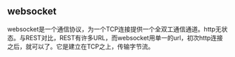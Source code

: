 ## websocket

websocket是一个通信协议，为一个TCP连接提供一个全双工通信通道。http无状态。与REST对比，REST有许多URL，而websocket用单一的url，初次http连接之后，就可以了。它是建立在TCP之上，传输字节流。